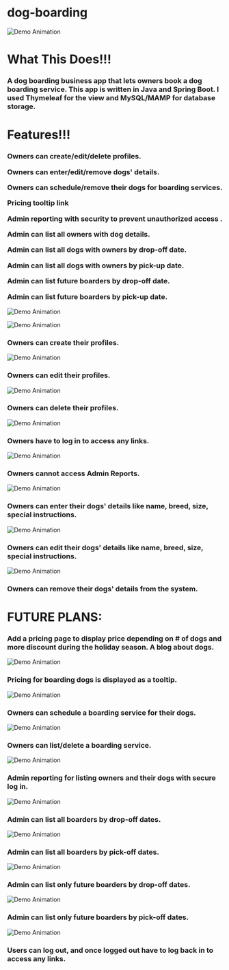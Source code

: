 # dog-boarding
![Demo Animation](../assets/home.gif?raw=true)

<h1><strong>What This Does!!!</strong></h1>
  
<h3>A dog boarding business app that lets owners book a dog boarding service. 
This app is written in Java and Spring Boot. I used Thymeleaf for the view and MySQL/MAMP for database storage.</h3>

<h1><strong>Features!!!</strong></h1>

<h3>Owners can create/edit/delete profiles.

Owners can enter/edit/remove dogs' details.

Owners can schedule/remove their dogs for boarding services.

Pricing tooltip link

Admin reporting with security to prevent unauthorized access .

Admin can list all owners with dog details.

Admin can list all dogs with owners by drop-off date.

Admin can list all dogs with owners by pick-up date.

Admin can list future boarders by drop-off date.

Admin can list future boarders by pick-up date.</h3>

![Demo Animation](../assets/register1.gif?raw=true)

![Demo Animation](../assets/register2.gif?raw=true)

<h3>Owners can create their profiles.</h3>

![Demo Animation](../assets/profileEdit.gif?raw=true)

<h3>Owners can edit their profiles.</h3>

![Demo Animation](../assets/profileDelete.gif?raw=true)

<h3>Owners can delete their profiles.</h2>

![Demo Animation](../assets/login.gif?raw=true)

<h3>Owners have to log in to access any links.</h3>

![Demo Animation](../assets/adminAccessDenied.gif?raw=true)

<h3>Owners cannot access Admin Reports.</h3>

![Demo Animation](../assets/dogDetailsAdd.gif?raw=true)

<h3>Owners can enter their dogs' details like name, breed, size, special instructions.</h3>

![Demo Animation](../assets/dogDetailsEdit.gif?raw=true)

<h3>Owners can edit their dogs' details like name, breed, size, special instructions.</h3>

![Demo Animation](../assets/dogDetailsDelete.gif?raw=true)

<h3>Owners can remove their dogs' details from the system.</h3>

<h1><strong>FUTURE PLANS:</strong></h1>
  <h3>Add a pricing page to display price depending on # of dogs and more discount during the holiday season.
  A blog about dogs.</h3>

![Demo Animation](../assets/pricing.gif?raw=true)

<h3>Pricing for boarding dogs is displayed as a tooltip.</h3>

![Demo Animation](../assets/serviceAdd.gif?raw=true)

<h3>Owners can schedule a boarding service for their dogs.</h3>

![Demo Animation](../assets/serviceListDelete.gif?raw=true)

<h3>Owners can list/delete a boarding service.</h3>

![Demo Animation](../assets/listOwners.gif?raw=true)

<h3>Admin reporting for listing owners and their dogs with secure log in.</h3>

![Demo Animation](../assets/listBoardersDropOff.gif?raw=true)

<h3>Admin can list all boarders by drop-off dates.</h3>

![Demo Animation](../assets/listBoardersPickUp.gif?raw=true)

<h3>Admin can list all boarders by pick-off dates.</h3>

![Demo Animation](../assets/listFutureDropOff.gif?raw=true)

<h3>Admin can list only future boarders by drop-off dates.</h3>

![Demo Animation](../assets/listFuturePickUp.gif?raw=true)

<h3>Admin can list only future boarders by pick-off dates.</h3>

![Demo Animation](../assets/logout.gif?raw=true)

<h3>Users can log out, and once logged out have to log back in to access any links.</h3>

